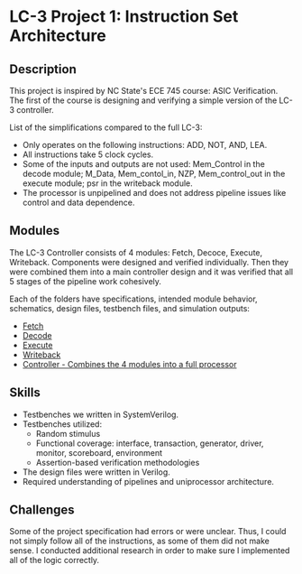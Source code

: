 # LC-3 Project 1: Instruction Set Architecture
## Description
This project is inspired by NC State's ECE 745 course: ASIC Verification. The first of the course is designing and verifying a simple version of the LC-3 controller.

List of the simplifications compared to the full LC-3:
- Only operates on the following instructions: ADD, NOT, AND, LEA.
- All instructions take 5 clock cycles.
- Some of the inputs and outputs are not used: Mem_Control in the decode module; M_Data, Mem_contol_in, NZP, Mem_control_out in the execute module; psr in the writeback module.
- The processor is unpipelined and does not address pipeline issues like control and data dependence.

## Modules
The LC-3 Controller consists of 4 modules: Fetch, Decoce, Execute, Writeback. Components were designed and verified individually. Then they were combined them into a main controller design and it was verified that all 5 stages of the pipeline work cohesively. 

Each of the folders have specifications, intended module behavior, schematics, design files, testbench files, and simulation outputs:
- [Fetch](https://github.com/coolnikitav/nikitas-notebook/tree/5ba684eed46259b160b7792295dfdfa551b46786/engineering/lc3-controller-project1/fetch)
- [Decode](https://github.com/coolnikitav/nikitas-notebook/tree/5ba684eed46259b160b7792295dfdfa551b46786/engineering/lc3-controller-project1/decode)
- [Execute](https://github.com/coolnikitav/nikitas-notebook/tree/5ba684eed46259b160b7792295dfdfa551b46786/engineering/lc3-controller-project1/execute)
- [Writeback](https://github.com/coolnikitav/nikitas-notebook/tree/5ba684eed46259b160b7792295dfdfa551b46786/engineering/lc3-controller-project1/writeback)
- [Controller - Combines the 4 modules into a full processor](https://github.com/coolnikitav/nikitas-notebook/tree/5ba684eed46259b160b7792295dfdfa551b46786/engineering/lc3-controller-project1/controller)

## Skills
- Testbenches we written in SystemVerilog.
- Testbenches utilized:
  - Random stimulus
  - Functional coverage: interface, transaction, generator, driver, monitor, scoreboard, environment
  - Assertion-based verification methodologies
- The design files were written in Verilog.
- Required understanding of pipelines and uniprocessor architecture.

## Challenges
Some of the project specification had errors or were unclear. Thus, I could not simply follow all of the instructions, as some of them did not make sense. 
I conducted additional research in order to make sure I implemented all of the logic correctly. 
